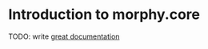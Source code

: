 # Introduction to morphy.core

TODO: write [great documentation](http://jacobian.org/writing/what-to-write/)
